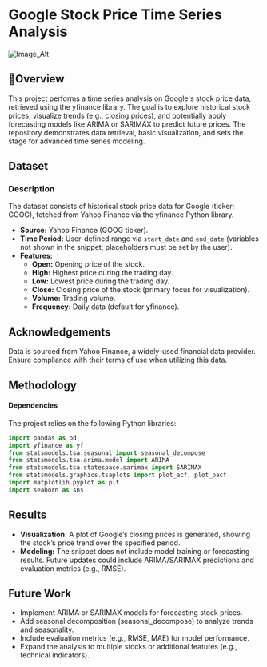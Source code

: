 # Google Stock Price Time Series Analysis

![Image_Alt](Customer_churn.jpg)

## 📌Overview
This project performs a time series analysis on Google's stock price data, retrieved using the yfinance library. The goal is to explore historical stock prices, visualize trends (e.g., closing prices), and potentially apply forecasting models like ARIMA or SARIMAX to predict future prices. The repository demonstrates data retrieval, basic visualization, and sets the stage for advanced time series modeling.

## Dataset

### Description
The dataset consists of historical stock price data for Google (ticker: GOOG), fetched from Yahoo Finance via the yfinance Python library.

- **Source:** Yahoo Finance (GOOG ticker).
- **Time Period:** User-defined range via `start_date` and `end_date` (variables not shown in the snippet; placeholders must be set by the user).
- **Features:**
  - **Open:** Opening price of the stock.
  - **High:** Highest price during the trading day.
  - **Low:** Lowest price during the trading day.
  - **Close:** Closing price of the stock (primary focus for visualization).
  - **Volume:** Trading volume.
  - **Frequency:** Daily data (default for yfinance).

## Acknowledgements
Data is sourced from Yahoo Finance, a widely-used financial data provider. Ensure compliance with their terms of use when utilizing this data.

## Methodology

#### Dependencies
The project relies on the following Python libraries:

```python
import pandas as pd
import yfinance as yf
from statsmodels.tsa.seasonal import seasonal_decompose
from statsmodels.tsa.arima.model import ARIMA
from statsmodels.tsa.statespace.sarimax import SARIMAX
from statsmodels.graphics.tsaplots import plot_acf, plot_pacf
import matplotlib.pyplot as plt
import seaborn as sns
```

## Results
- **Visualization:** A plot of Google’s closing prices is generated, showing the stock’s price trend over the specified period.
- **Modeling:** The snippet does not include model training or forecasting results. Future updates could include ARIMA/SARIMAX predictions and evaluation metrics (e.g., RMSE).

## Future Work
- Implement ARIMA or SARIMAX models for forecasting stock prices.
- Add seasonal decomposition (seasonal_decompose) to analyze trends and seasonality.
- Include evaluation metrics (e.g., RMSE, MAE) for model performance.
- Expand the analysis to multiple stocks or additional features (e.g., technical indicators).
